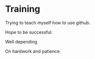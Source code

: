 # Training

Trying to teach myself how to use github.

Hope to be successful.

Well depending

On hardwork and patience
